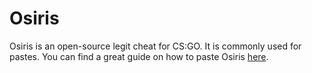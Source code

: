 # Osiris

Osiris is an open-source legit cheat for CS:GO. It is commonly used for pastes.
You can find a great guide on how to paste Osiris [here](https://www.reddit.com/r/Csgohacks/comments/np9e2v/pasting_guide_that_doesnt_suck_for_all_you_skids/).
